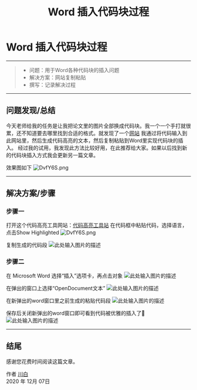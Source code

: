 ﻿---
layout: mypost
title: Word 插入代码块过程
categories: [小技巧]
---
# Word 插入代码块过程

------

> * 问题：用于Word各种代码块的插入问题
> * 解决方案：网站复制粘贴
> * 撰写：记录解决过程

------
## 问题发现/总结
今天老师给我的任务是让我把论文里的图片全部换成代码块。我一个一个手打就很累，还不知道要去哪里找到合适的格式。就发现了一个[网站](http://www.planetb.ca/syntax-highlight-word)
我通过将代码输入到此网站里，然后生成代码高亮的文本，然后复制粘贴到Word里实现代码块的插入。
经过我的试用，我发现此方法比较好用，在此推荐给大家。如果以后找到新的代码块插入方式我会更新另一篇文章。

效果图如下
![DvfY6S.png](https://s3.ax1x.com/2020/12/07/DvfY6S.png)

------
## 解决方案/步骤

### 步骤一
打开这个代码高亮工具网站：[代码高亮工具站](http://www.planetb.ca/syntax-highlight-word)
在代码框中粘贴代码，选择语言，点击Show Highlighted
![DvfY6S.png](https://s3.ax1x.com/2020/12/07/DvfGSf.md.png)


复制生成的代码段
![此处输入图片的描述][1]
### 步骤二
在 Microsoft Word 选择“插入”选项卡，再点击对象
![此处输入图片的描述][2]

在弹出的窗口上选择“OpenDocument文本”
![此处输入图片的描述][3]

在新弹出的word窗口里之前生成的粘贴代码段
![此处输入图片的描述][4]

保存后关闭新弹出的word窗口即可看到代码被优雅的插入了🤭
![此处输入图片的描述][5]

------

## 结尾
感谢您花费时间阅读这篇文章。

作者 [川白](https://deoncn.top)     
2020 年 12月 07日    

[^LaTeX]: 支持 **LaTeX** 编辑显示支持，例如：$\sum_{i=1}^n a_i=0$， 访问 [MathJax][7] 参考更多使用方法。

[^code]: 代码高亮功能支持包括 Java, Python, JavaScript 在内的，**四十一**种主流编程语言。


  [1]: https://s3.ax1x.com/2020/12/07/Dvf3fP.md.png
  [2]: https://s3.ax1x.com/2020/12/07/DvhucT.md.png
  [3]: https://s3.ax1x.com/2020/12/07/DvflFI.png
  [4]: https://s3.ax1x.com/2020/12/07/Dvf1Yt.md.png
  [5]: https://s3.ax1x.com/2020/12/07/DvfJl8.md.png
  [6]: http://weibo.com/ghosert
  [7]: http://meta.math.stackexchange.com/questions/5020/mathjax-basic-tutorial-and-quick-reference